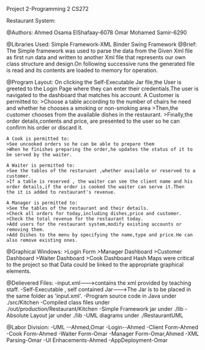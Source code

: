 Project 2-Programming 2 CS272

Restaurant System:

@Authors:
	Ahmed Osama ElShafaay-6078
	Omar Mohamed Samir-6290

@Libraries Used:
	Simple Framework-XML Binder
	Swing Framework
@Brief:
	The Simple framework was used to parse the data from the Given Xml file as first run data and 
	written to another Xml file that represents our own class structure and design.On following
	successive runs the generated file is read and its contents are loaded to memory for operation.

@Program Layout:
	On clicking the Self-Executable Jar file,the User is greeted to the Login Page where they can enter their
	credentials.The user is navigated to the dashboard that matches his account.
	A Customer is permitted to:
	>Choose a table according to the number of chairs he need and whether he chooses a smoking or non-smoking area
	>Then,the customer chooses from the available dishes in the restaurant.
	>Finally,the order details,contents and price, are presented to the user so he can confirm his order or discard it.

	A Cook is permitted to:
	>See uncooked orders so he can be able to prepare them
	>When he finishes preparing the order,he updates the status of it to be served by the waiter.

	A Waiter is permitted to:
	>See the tables of the restaruant ,whether available or reserved to a customer.
	>If a table is reserved , the waiter can see the client name and his order details,if the order is cooked the waiter can serve it.Then
	the it is added to restaurant's revenue.

	A Manager is permitted to:
	>See the tables of the restaurant and their details.
	>Check all orders for today,including dishes,price and customer.
	>Check the total revenue for the restaurant today.
	>Add users for the restaurant system,modify existing accounts or removing them.
	>Add Dishes to the menu by specifying the name,type and price.He can also remove existing ones.

@Graphical Windows:
	>Login Form
	>Manager Dashboard
	>Customer Dashboard
	>Waiter Dashboard
	>Cook Dashboard
	Hash Maps were critical to the project so that Data could be linked to the appropriate graphical elements.

@Delievered Files:
	-input.xml--->contains the xml provided by teaching staff.
	-Self-Executable , self contained Jar--->The Jar is to be placed in the same folder as 'input.xml'.
	-Program source code in Java under ./src/Kitchen
	-Compiled class files under ./out/production/Restaurant/Kitchen
	-Simple Framework jar under ./lib
	-Absolute Layout jar under ./lib
	-UML diagrams under ./RestaurantUML

@Labor Division:
	-UML --Ahmed,Omar
	-Login--Ahmed
	-Client Form-Ahmed
	-Cook Form-Ahmed
	-Waiter Form-Omar
	-Manager Form-Omar,Ahmed
	-XML Parsing-Omar
	-UI Enhacements-Ahmed
	-AppDeployment-Omar
	
